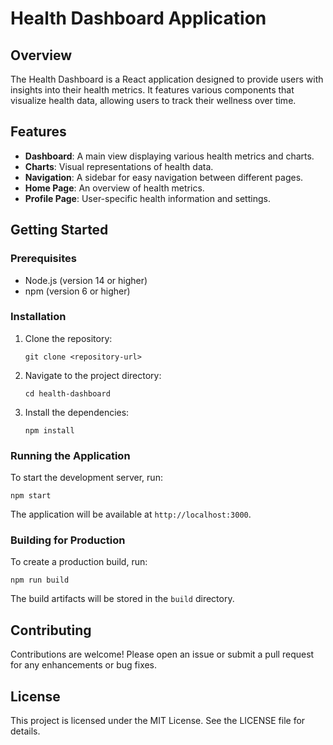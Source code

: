 # Health Dashboard Application

## Overview
The Health Dashboard is a React application designed to provide users with insights into their health metrics. It features various components that visualize health data, allowing users to track their wellness over time.

## Features
- **Dashboard**: A main view displaying various health metrics and charts.
- **Charts**: Visual representations of health data.
- **Navigation**: A sidebar for easy navigation between different pages.
- **Home Page**: An overview of health metrics.
- **Profile Page**: User-specific health information and settings.

## Getting Started

### Prerequisites
- Node.js (version 14 or higher)
- npm (version 6 or higher)

### Installation
1. Clone the repository:
   ```
   git clone <repository-url>
   ```
2. Navigate to the project directory:
   ```
   cd health-dashboard
   ```
3. Install the dependencies:
   ```
   npm install
   ```

### Running the Application
To start the development server, run:
```
npm start
```
The application will be available at `http://localhost:3000`.

### Building for Production
To create a production build, run:
```
npm run build
```
The build artifacts will be stored in the `build` directory.

## Contributing
Contributions are welcome! Please open an issue or submit a pull request for any enhancements or bug fixes.

## License
This project is licensed under the MIT License. See the LICENSE file for details.